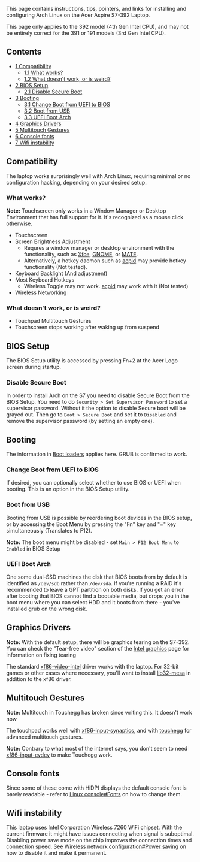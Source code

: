 This page contains instructions, tips, pointers, and links for installing and configuring Arch Linux on the Acer Aspire S7-392 Laptop.

This page only applies to the 392 model (4th Gen Intel CPU), and may not be entirely correct for the 391 or 191 models (3rd Gen Intel CPU).

## Contents

*   [1 Compatibility](#Compatibility)
    *   [1.1 What works?](#What_works?)
    *   [1.2 What doesn't work, or is weird?](#What_doesn't_work,_or_is_weird?)
*   [2 BIOS Setup](#BIOS_Setup)
    *   [2.1 Disable Secure Boot](#Disable_Secure_Boot)
*   [3 Booting](#Booting)
    *   [3.1 Change Boot from UEFI to BIOS](#Change_Boot_from_UEFI_to_BIOS)
    *   [3.2 Boot from USB](#Boot_from_USB)
    *   [3.3 UEFI Boot Arch](#UEFI_Boot_Arch)
*   [4 Graphics Drivers](#Graphics_Drivers)
*   [5 Multitouch Gestures](#Multitouch_Gestures)
*   [6 Console fonts](#Console_fonts)
*   [7 Wifi instability](#Wifi_instability)

## Compatibility

The laptop works surprisingly well with Arch Linux, requiring minimal or no configuration hacking, depending on your desired setup.

### What works?

**Note:** Touchscreen only works in a Window Manager or Desktop Environment that has full support for it. It's recognized as a mouse click otherwise.

*   Touchscreen
*   Screen Brightness Adjustment
    *   Requres a window manager or desktop environment with the functionality, such as [Xfce](/index.php/Xfce "Xfce"), [GNOME](/index.php/GNOME "GNOME"), or [MATE](/index.php/MATE "MATE").
    *   Alternatively, a hotkey daemon such as [acpid](/index.php/Acpid "Acpid") may provide hotkey functionality (Not tested).
*   Keyboard Backlight (And adjustment)
*   Most Keyboard Hotkeys
    *   Wireless Toggle may not work. [acpid](/index.php/Acpid "Acpid") may work with it (Not tested)
*   Wireless Networking

### What doesn't work, or is weird?

*   Touchpad Multitouch Gestures
*   Touchscreen stops working after waking up from suspend

## BIOS Setup

The BIOS Setup utility is accessed by pressing Fn+2 at the Acer Logo screen during startup.

### Disable Secure Boot

In order to install Arch on the S7 you need to disable Secure Boot from the BIOS Setup. You need to do `Security > Set Supervisor Password` to set a supervisor password. Without it the option to disable Secure boot will be grayed out. Then go to `Boot > Secure Boot` and set it to `Disabled` and remove the supervisor password (by setting an empty one).

## Booting

The information in [Boot loaders](/index.php/Boot_loader "Boot loader") applies here. GRUB is confirmed to work.

### Change Boot from UEFI to BIOS

If desired, you can optionally select whether to use BIOS or UEFI when booting. This is an option in the BIOS Setup utility.

### Boot from USB

Booting from USB is possible by reordering boot devices in the BIOS setup, or by accessing the Boot Menu by pressing the "Fn" key and "=" key simultaneously (Translates to F12).

**Note:** The boot menu might be disabled - set `Main > F12 Boot Menu` to `Enabled` in BIOS Setup

### UEFI Boot Arch

One some dual-SSD machines the disk that BIOS boots from by default is identified as `/dev/sdb` rather than `/dev/sda`. If you're running a RAID it's recommended to leave a GPT partition on both disks. If you get an error after booting that BIOS cannot find a bootable media, but drops you in the boot menu where you can select HDD and it boots from there - you've installed grub on the wrong disk.

## Graphics Drivers

**Note:** With the default setup, there will be graphics tearing on the S7-392\. You can check the "Tear-free video" section of the [Intel graphics](/index.php/Intel_graphics "Intel graphics") page for information on fixing tearing

The standard [xf86-video-intel](https://www.archlinux.org/packages/?name=xf86-video-intel) driver works with the laptop. For 32-bit games or other cases where necessary, you'll want to install [lib32-mesa](https://www.archlinux.org/packages/?name=lib32-mesa) in addition to the xf86 driver.

## Multitouch Gestures

**Note:** Multitouch in Touchegg has broken since writing this. It doesn't work now

The touchpad works well with [xf86-input-synaptics](https://www.archlinux.org/packages/?name=xf86-input-synaptics), and with [touchegg](https://aur.archlinux.org/packages/touchegg/) for advanced multitouch gestures.

**Note:** Contrary to what most of the internet says, you don't seem to need [xf86-input-evdev](https://www.archlinux.org/packages/?name=xf86-input-evdev) to make Touchegg work.

## Console fonts

Since some of these come with HiDPI displays the default console font is barely readable - refer to [Linux console#Fonts](/index.php/Linux_console#Fonts "Linux console") on how to change them.

## Wifi instability

This laptop uses Intel Corporation Wireless 7260 WiFi chipset. With the current firmware it might have issues connecting when signal is suboptimal. Disabling power save mode on the chip improves the connection times and connection speed. See [Wireless network configuration#Power saving](/index.php/Wireless_network_configuration#Power_saving "Wireless network configuration") on how to disable it and make it permanent.